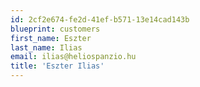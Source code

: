 ```yaml
---
id: 2cf2e674-fe2d-41ef-b571-13e14cad143b
blueprint: customers
first_name: Eszter
last_name: Ilias
email: ilias@heliospanzio.hu
title: 'Eszter Ilias'
---
```

